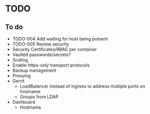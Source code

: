 # TODO

## To do

- TODO-004 Add waiting for host being present
- TODO-005 Review security
- Security Certificates/RBAC per container
- Vaulted passwords/secrets?
- Scaling
- Enable https-only transport protocols
- Backup management
- Proxying
- Gerrit
    - LoadBalancer instead of ingress to address multiple ports on hostname
    - Groups from LDAP
- Dashboard
    - Hostname